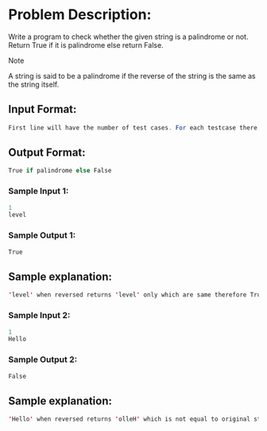 # Problem Description:

Write a program to check whether the given string is a palindrome or not. Return True if it is palindrome else return False.

>[!Note]
> A string is said to be a palindrome if the reverse of the string is the same as the string itself.

## Input Format:

```java
First line will have the number of test cases. For each testcase there will be single line of input consisting of a string.
```
## Output Format:

```java
True if palindrome else False
```
### Sample Input 1:
```java
1
level
```
### Sample Output 1:

```java
True
```
## Sample explanation:
```java
'level' when reversed returns 'level' only which are same therefore True is returned.
```
### Sample Input 2:
```java
1
Hello
```
### Sample Output 2:
```java
False
```
## Sample explanation:
```java
'Hello' when reversed returns 'olleH' which is not equal to original string therefore False is returned.
```